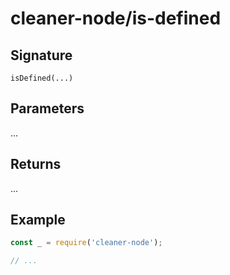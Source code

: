 # cleaner-node/is-defined

## Signature

`isDefined(...)`

## Parameters

...

## Returns

...

## Example

```javascript
const _ = require('cleaner-node');

// ...
```
